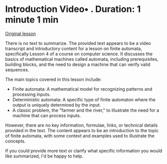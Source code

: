 # Introduction Video• . Duration: 1 minute 1 min

[Original lesson](https://www.coursera.org/learn/uol-fundamentals-of-computer-science/lecture/Nc4u4/introduction)

There is no text to summarize. The provided text appears to be a video transcript and introductory content for a lesson on finite automata, specifically Lesson 4 of a course on computer science. It discusses the basics of mathematical machines called automata, including prerequisites, building blocks, and the need to design a machine that can verify valid sequences.

The main topics covered in this lesson include:

* Finite automata: A mathematical model for recognizing patterns and processing inputs.
* Deterministic automata: A specific type of finite automaton where the output is uniquely determined by the input.
* A classic problem, the "farmer and the river," to illustrate the need for a machine that can process inputs.

However, there are no key information, formulae, links, or technical details provided in the text. The content appears to be an introduction to the topic of finite automata, with some context and examples used to illustrate the concepts.

If you could provide more text or clarify what specific information you would like summarized, I'd be happy to help.


